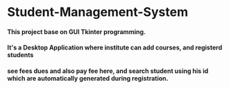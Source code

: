 # Student-Management-System
#### This project base on GUI Tkinter programming.
#### It's a Desktop Application where institute can add courses, and registerd students
#### see fees dues and also pay fee here, and search student using his id which are automatically generated during registration.
